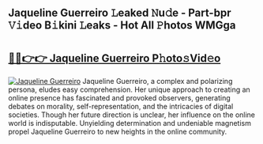 ## Jaqueline Guerreiro 𝙻eaked 𝙽u𝚍e - Part-bpr 𝚅𝚒deo B𝚒kini 𝙻eaks - Hot All 𝙿hotos WMGga

# <h2><a href="http://ld44t3b.urlbe.top/?page=Jaqueline+Guerreiro">🔗🔗👉👉 Jaqueline Guerreiro P𝚑oto𝚜Vid𝚎o</a></h2>

[![Jaqueline Guerreiro](https://i.imgur.com/eBuTRDB.gif)](http://ld44t3b.urlbe.top/?page=Jaqueline+Guerreiro)
Jaqueline Guerreiro, a complex and polarizing persona, eludes easy comprehension. Her unique approach to creating an online presence has fascinated and provoked observers, generating debates on morality, self-representation, and the intricacies of digital societies. Though her future direction is unclear, her influence on the online world is indisputable. Unyielding determination and undeniable magnetism propel Jaqueline Guerreiro to new heights in the online community.
